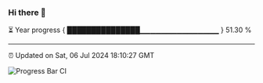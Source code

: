 ### Hi there 👋

⏳ Year progress { ███████████████▁▁▁▁▁▁▁▁▁▁▁▁▁▁▁ } 51.30 %

---

⏰ Updated on Sat, 06 Jul 2024 18:10:27 GMT

![Progress Bar CI](https://github.com/Shyam-Makwana/GitHub-Actions-Demo/workflows/Progress%20Bar%20CI/badge.svg)
